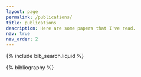 ```yaml
---
layout: page
permalink: /publications/
title: publications
description: Here are some papers that I've read.
nav: true
nav_order: 2
---
```


<!-- _pages/publications.md -->

<!-- Bibsearch Feature -->

{% include bib_search.liquid %}

<div class="publications">

{% bibliography %}

</div>
